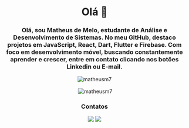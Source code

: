<h1 align="center">Olá 👋</h1>
<h3 align="center">
Olá, sou Matheus de Melo, estudante de Análise e Desenvolvimento de Sistemas. No meu GitHub, destaco projetos em JavaScript, React, Dart, Flutter e Firebase. Com foco em desenvolvimento móvel, buscando constantemente aprender e crescer, entre em contato clicando nos botões Linkedin ou E-mail.</h3>


 <div align="center"> 
  
  <p><img align="center" src="https://github-readme-stats.vercel.app/api/top-langs?username=matheusm7&show_icons=true&theme=dark&locale=en&layout=compact" alt="matheusm7" /></p>

  <p>&nbsp;<img align="center" src="https://github-readme-stats.vercel.app/api?username=matheusm7&theme=dark&show_icons=true&locale=en" alt="matheusm7" /></p>
  
 <h3 align="center">Contatos</h3>
<a href="mailto:matheusidmelo@gmail.com" target="_blank"><img src="https://img.shields.io/badge/Gmail-D14836?style=for-the-badge&logo=gmail&logoColor=white" target="_blank"></a> 
<a href="https://www.linkedin.com/in/matheus-melo-11b916220/" target="_blank"><img src="https://img.shields.io/badge/-LinkedIn-%230077B5?style=for-the-badge&logo=linkedin&logoColor=white" target="_blank"></a> 
  </div>  </div>  </div>
   <br>
